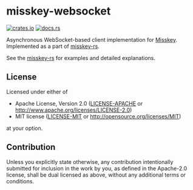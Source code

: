 # misskey-websocket

[![crates.io](https://img.shields.io/crates/v/misskey-websocket?style=flat-square)](https://crates.io/crates/misskey-websocket)
[![docs.rs](https://img.shields.io/badge/docs.rs-misskey--websocket-blue?style=flat-square)](https://docs.rs/misskey-websocket)

Asynchronous WebSocket-based client implementation for [Misskey](https://github.com/misskey-dev/misskey).
Implemented as a part of [misskey-rs](https://crates.io/crates/misskey).

See the [misskey-rs](https://crates.io/crates/misskey) for examples and detailed explanations.

## License

Licensed under either of

 * Apache License, Version 2.0
    ([LICENSE-APACHE](LICENSE-APACHE) or http://www.apache.org/licenses/LICENSE-2.0)
 * MIT license
		([LICENSE-MIT](LICENSE-MIT) or http://opensource.org/licenses/MIT)

at your option.

## Contribution

Unless you explicitly state otherwise, any contribution intentionally submitted
for inclusion in the work by you, as defined in the Apache-2.0 license, shall be
dual licensed as above, without any additional terms or conditions.
